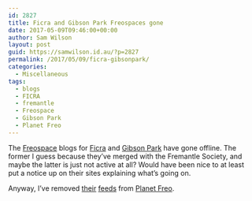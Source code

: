 ```yaml
---
id: 2827
title: Ficra and Gibson Park Freospaces gone
date: 2017-05-09T09:46:00+00:00
author: Sam Wilson
layout: post
guid: https://samwilson.id.au/?p=2827
permalink: /2017/05/09/ficra-gibsonpark/
categories:
  - Miscellaneous
tags:
  - blogs
  - FICRA
  - fremantle
  - Freospace
  - Gibson Park
  - Planet Freo
---
```

The [Freospace](http://freospace.com.au/) blogs for [Ficra](http://ficra.freospace.com.au/) and [Gibson Park](http://gibsonpark.freospace.com.au/) have gone offline. The former I guess because they’ve merged with the Fremantle Society, and maybe the latter is just not active at all? Would have been nice to at least put a notice up on their sites explaining what’s going on.

Anyway, I’ve removed [their](http://feeds.feedburner.com/FICRAFreospace) [feeds](http://feeds.feedburner.com/GibsonParkFreospace) from [Planet Freo](https://freo.org.au/planet).